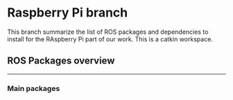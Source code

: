 # Raspberry Pi branch
This branch summarize the list of ROS packages and dependencies to install for the RAspberry Pi part of our work. This is a catkin workspace. 

## ROS Packages overview
---
### Main packages